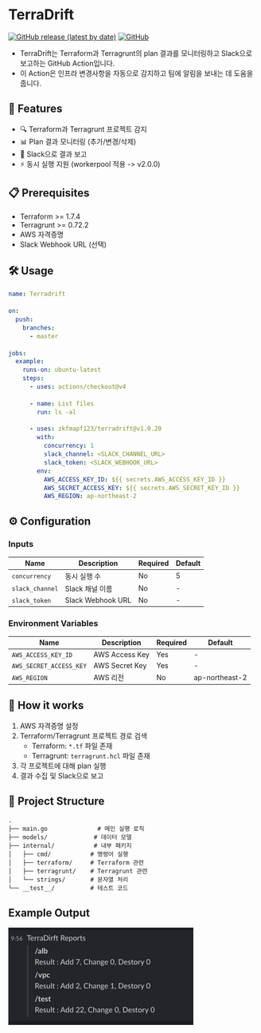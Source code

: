 # TerraDrift

[![GitHub release (latest by date)](https://img.shields.io/github/v/release/zkfmapf123/terradrift)](https://github.com/zkfmapf123/terradrift/tags)
[![GitHub](https://img.shields.io/github/license/zkfmapf123/terradrift)](https://github.com/zkfmapf123/terradrift/blob/master/LICENSE)

- TerraDrift는 Terraform과 Terragrunt의 plan 결과를 모니터링하고 Slack으로 보고하는 GitHub Action입니다. 
- 이 Action은 인프라 변경사항을 자동으로 감지하고 팀에 알림을 보내는 데 도움을 줍니다.

## 🚀 Features

- 🔍 Terraform과 Terragrunt 프로젝트 감지
- 📊 Plan 결과 모니터링 (추가/변경/삭제)
- 📨 Slack으로 결과 보고
- ⚡ 동시 실행 지원 (workerpool 적용 -> v2.0.0)

## 📋 Prerequisites

- Terraform >= 1.7.4
- Terragrunt >= 0.72.2
- AWS 자격증명
- Slack Webhook URL (선택)

## 🛠️ Usage

```yaml
name: Terradrift

on:
  push:
    branches:
      - master

jobs:
  example:
    runs-on: ubuntu-latest
    steps:
      - uses: actions/checkout@v4

      - name: List files
        run: ls -al

      - uses: zkfmapf123/terradrift@v1.0.20
        with:   
          concurrency: 1
          slack_channel: <SLACK_CHANNEL_URL>
          slack_token: <SLACK_WEBHOOK_URL>
        env:
          AWS_ACCESS_KEY_ID: ${{ secrets.AWS_ACCESS_KEY_ID }}
          AWS_SECRET_ACCESS_KEY: ${{ secrets.AWS_SECRET_KEY_ID }}
          AWS_REGION: ap-northeast-2
```

## ⚙️ Configuration

### Inputs

| Name | Description | Required | Default |
|------|-------------|----------|---------|
| `concurrency` | 동시 실행 수 | No | 5 |
| `slack_channel` | Slack 채널 이름 | No | - |
| `slack_token` | Slack Webhook URL | No | - |

### Environment Variables

| Name | Description | Required | Default |
|------|-------------|----------|---------|
| `AWS_ACCESS_KEY_ID` | AWS Access Key | Yes | - |
| `AWS_SECRET_ACCESS_KEY` | AWS Secret Key | Yes | - |
| `AWS_REGION` | AWS 리전 | No | ap-northeast-2 |

## 🔄 How it works

1. AWS 자격증명 설정
2. Terraform/Terragrunt 프로젝트 경로 검색
   - Terraform: `*.tf` 파일 존재
   - Terragrunt: `terragrunt.hcl` 파일 존재
3. 각 프로젝트에 대해 plan 실행
4. 결과 수집 및 Slack으로 보고

## 📁 Project Structure

```
.
├── main.go              # 메인 실행 로직
├── models/             # 데이터 모델
├── internal/           # 내부 패키지
│   ├── cmd/           # 명령어 실행
│   ├── terraform/     # Terraform 관련
│   ├── terragrunt/    # Terragrunt 관련
│   └── strings/       # 문자열 처리
└── __test__/          # 테스트 코드
```

## Example Output

![output](./public/screenshot.png)